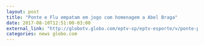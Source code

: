 ```yaml
---
layout: post
title: "Ponte e Flu empatam em jogo com homenagem a Abel Braga"
date: 2017-08-10T12:51:00-03:00
external_link: "http://globotv.globo.com/eptv-sp/eptv-esporte/v/ponte-preta-e-fluminense-empatam-em-partida-marcada-por-homenagem-a-abel-braga/6068775/"
categories: news globo.com
---
```

